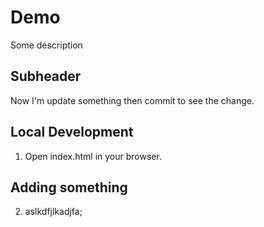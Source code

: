 # Demo 
Some description 

## Subheader

Now I'm update something then commit to see the change.
## Local Development
1. Open index.html in your browser.
## Adding something 
2. aslkdfjlkadjfa;